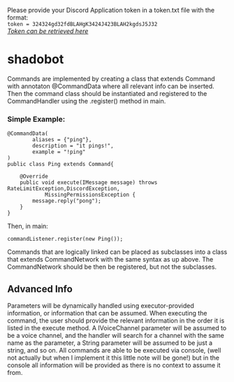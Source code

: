 Please provide your Discord Application token in a token.txt file with the format:  
`token = 324324gd32fdBLAHgK3424J423BLAH2kgdsJ5J32`  
*[Token can be retrieved here](https://discordapp.com/developers/applications/)*

# shadobot  

Commands are implemented by creating a class that extends Command with annotaton @CommandData where all relevant info can be inserted. Then the command class should be instantiated and registered to the CommandHandler using the .register() method in main.

### Simple Example:  
```
@CommandData(
        aliases = {"ping"},
        description = "it pings!",
        example = "!ping"
)
public class Ping extends Command{

    @Override
    public void execute(IMessage message) throws RateLimitException,DiscordException,
            MissingPermissionsException {
        message.reply("pong");
    }
}
```
Then, in main:  
```
commandListener.register(new Ping());
```

Commands that are logically linked can be placed as subclasses into a class that extends CommandNetwork with the same syntax as up above. The CommandNetwork should be then be registered, but not the subclasses.

## Advanced Info
Parameters will be dynamically handled using executor-provided information, or information that can be assumed. When executing the command, the user should provide the relevant information in the order it is listed in the execute method. A IVoiceChannel parameter will be assumed to be a voice channel, and the handler will search for a channel with the same name as the parameter, a String parameter will be assumed to be just a string, and so on. All commands are able to be executed via console, (well not actually but when I implement it this little note will be gone!) but in the console all information will be provided as there is no context to assume it from.
